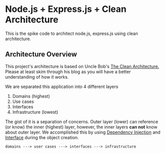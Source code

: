 # Node.js + Express.js + Clean Architecture

This is the spike code to architect node.js, express.js using clean architecture.

## Architecture Overview
This project's architecture is based on Uncle Bob's [The Clean Architecture.][1] Please at least skim through his blog
as you will have a better understanding of how it works.

We are separated this application into 4 different layers
  1. Domains (highest)
  2. Use cases
  3. Interfaces
  4. Infrastructure (lowest)

The gist of it is a separation of concerns. Outer layer (lower) can reference (or know) the inner (highest) layer, however, the inner layers __can not__ know about outer layer. We accomplished this by using [Dependency Injection][2] and [Interface][3] during the object creation.

```
domains ---> user cases ---> interfaces ---> infrastructure
```
[1]: https://8thlight.com/blog/uncle-bob/2012/08/13/the-clean-architecture.html
[2]: https://martinfowler.com/articles/injection.html
[3]: https://gobyexample.com/interfaces
